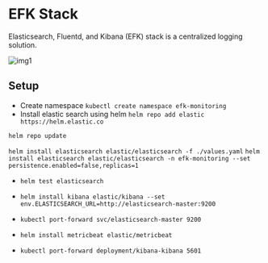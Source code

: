# EFK Stack

Elasticsearch, Fluentd, and Kibana (EFK) stack is a centralized logging solution.

![img1](https://platform9.com/wp-content/uploads/2020/07/elastic-kibana.png)

## Setup

- Create namespace `kubectl create namespace efk-monitoring`
- Install elastic search using helm
`helm repo add elastic https://helm.elastic.co`

`helm repo update`

`helm install elasticsearch elastic/elasticsearch -f ./values.yaml`
`helm install elasticsearch elastic/elasticsearch -n efk-monitoring --set persistence.enabled=false,replicas=1`

- `helm test elasticsearch`

- `helm install kibana elastic/kibana --set env.ELASTICSEARCH_URL=http://elasticsearch-master:9200`

- `kubectl port-forward svc/elasticsearch-master 9200`

- `helm install metricbeat elastic/metricbeat`

- `kubectl port-forward deployment/kibana-kibana 5601`


